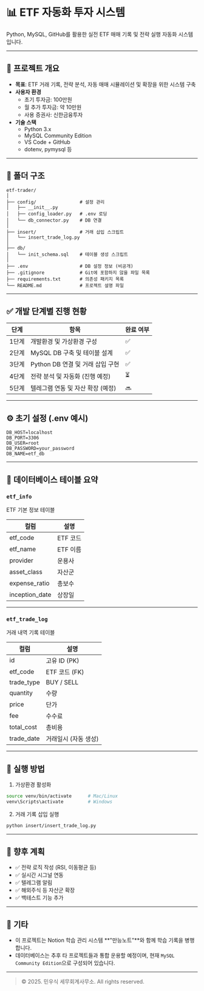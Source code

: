 # 📊 ETF 자동화 투자 시스템

Python, MySQL, GitHub를 활용한 실전 ETF 매매 기록 및 전략 실행 자동화 시스템입니다.

---

## 📁 프로젝트 개요

- **목표**: ETF 거래 기록, 전략 분석, 자동 매매 시뮬레이션 및 확장을 위한 시스템 구축
- **사용자 환경**
  - 초기 투자금: 100만원
  - 월 추가 투자금: 약 10만원
  - 사용 증권사: 신한금융투자
- **기술 스택**
  - Python 3.x
  - MySQL Community Edition
  - VS Code + GitHub
  - dotenv, pymysql 등

---

## 📂 폴더 구조

```
etf-trader/
│
├── config/                # 설정 관리
│   ├── __init__.py
│   ├── config_loader.py   # .env 로딩
│   └── db_connector.py    # DB 연결
│
├── insert/                # 거래 삽입 스크립트
│   └── insert_trade_log.py
│
├── db/
│   └── init_schema.sql    # 테이블 생성 스크립트
│
├── .env                   # DB 설정 정보 (비공개)
├── .gitignore             # Git에 포함하지 않을 파일 목록
├── requirements.txt       # 의존성 패키지 목록
└── README.md              # 프로젝트 설명 파일
```

---

## ✅ 개발 단계별 진행 현황

| 단계 | 항목 | 완료 여부 |
|------|------|------------|
| 1단계 | 개발환경 및 가상환경 구성 | ✅ |
| 2단계 | MySQL DB 구축 및 테이블 설계 | ✅ |
| 3단계 | Python DB 연결 및 거래 삽입 구현 | ✅ |
| 4단계 | 전략 분석 및 자동화 (진행 예정) | ⏳ |
| 5단계 | 텔레그램 연동 및 자산 확장 (예정) | 🔜 |

---

## ⚙️ 초기 설정 (.env 예시)

```env
DB_HOST=localhost
DB_PORT=3306
DB_USER=root
DB_PASSWORD=your_password
DB_NAME=etf_db
```

---

## 💾 데이터베이스 테이블 요약

### `etf_info`  
ETF 기본 정보 테이블

| 컬럼 | 설명 |
|------|------|
| etf_code | ETF 코드 |
| etf_name | ETF 이름 |
| provider | 운용사 |
| asset_class | 자산군 |
| expense_ratio | 총보수 |
| inception_date | 상장일 |

---

### `etf_trade_log`  
거래 내역 기록 테이블

| 컬럼 | 설명 |
|------|------|
| id | 고유 ID (PK) |
| etf_code | ETF 코드 (FK) |
| trade_type | BUY / SELL |
| quantity | 수량 |
| price | 단가 |
| fee | 수수료 |
| total_cost | 총비용 |
| trade_date | 거래일시 (자동 생성) |

---

## 🐍 실행 방법

1. 가상환경 활성화
```bash
source venv/bin/activate      # Mac/Linux
venv\Scripts\activate         # Windows
```

2. 거래 기록 삽입 실행
```bash
python insert/insert_trade_log.py
```

---

## 🧱 향후 계획

- ✅ 전략 로직 작성 (RSI, 이동평균 등)
- ✅ 실시간 시그널 연동
- ✅ 텔레그램 알림
- ✅ 해외주식 등 자산군 확장
- ✅ 백테스트 기능 추가

---

## 📌 기타

- 이 프로젝트는 Notion 학습 관리 시스템 **"만능노트"**와 함께 학습 기록을 병행합니다.
- 데이터베이스는 추후 타 프로젝트들과 통합 운용할 예정이며, 현재 `MySQL Community Edition`으로 구성되어 있습니다.

---

> © 2025. 민우식 세무회계사무소. All rights reserved.
